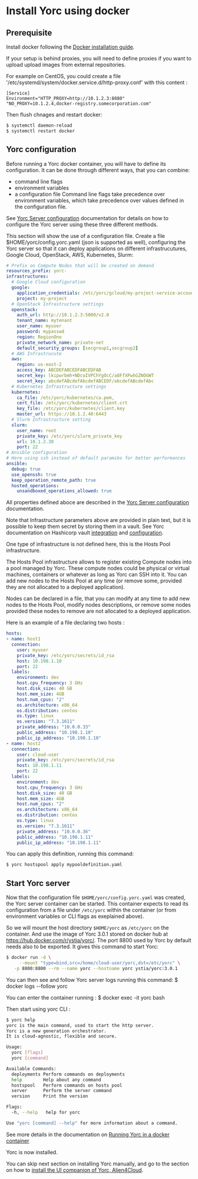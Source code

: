 # Install Yorc using docker

## Prerequisite

Install docker following the [Docker installation guide](https://docs.docker.com/install/).

If your setup is behind proxies, you will need to define proxies if you want to 
upload upload images from external repositories.

For example on CentOS, you could create a file '/etc/systemd/system/docker.service.d/http-proxy.conf'
with this content :
```
[Service]
Environment="HTTP_PROXY=http://10.1.2.3:8080" "NO_PROXY=10.1.2.4,docker-registry.somecorporation.com"
```
Then flush chnages and restart docker:
```bash
$ systemctl daemon-reload
$ systemctl restart docker
```

## Yorc configuration

Before running a Yorc docker container, you will have to define its configuration.
It can be done through different ways, that you can combine:
  * command line flags
  * environment variables
  * a configuration file
Command line flags take precedence over environment variables, which take precedence
over values defined in the configuration file.

See [Yorc Server configuration](https://yorc.readthedocs.io/en/v3.0.1/configuration.html)
documentation for details on how to configure the Yorc server using these three different methods.

This section will show the use of a configuration file.
Create a file $HOME/yorc/config.yorc.yaml (json is supported as well), configuring
the Yorc server so that it can deploy applications on different infrastrucutures,
Google Cloud, OpenStack, AWS, Kubernetes, Slurm:
```yaml
# Prefix on Compute Nodes that will be created on demand
resources_prefix: yorc-
infrastructures:
  # Google Cloud configuration
  google:
    application_credentials: /etc/yorc/gcloud/my-project-service-account.json
    project: my-project
  # OpenStack Infrastructure settings
  openstack:
    auth_url: http://10.1.2.3:5000/v2.0
    tenant_name: mytenant
    user_name: myuser
    password: mypasswd
    region: RegionOne
    private_network_name: private-net
    default_security_groups: [secgroup1,secgroup2]
  # AWS Infrastrucute
  aws:
    region: us-east-2
    access_key: ABCDEFABCEDFABCEDFAB
    secret_key: lkipwrbmh+NDcoIVPChYgOcC/a8FfXPwhGZNOGWT
    secret_key: abcdefABcdefAbcdefABCEDF/abcdefABcdefAbc
  # Kubernetes Infrastructure settings
  kubernetes:
    ca_file: /etc/yorc/kubernetes/ca.pem,
    cert_file: /etc/yorc/kubernetes/client.crt
    key_file: /etc/yorc/kubernetes/client.key
    master_url: https://10.1.2.40:6443
  # Slurm Infrastructure setting
  slurm:
    user_name: root
    private_key: /etc/yorc/slurm_private_key
    url: 10.1.2.30
    port: 22
# Ansible configuration
# Here using ssh instead of default paramiko for better performances
ansible:
  debug: true
  use_openssh: true
  keep_operation_remote_path: true
  hosted_operations:
    unsandboxed_operations_allowed: true
```

All properties defined aboce are described in the  [Yorc Server configuration](https://yorc.readthedocs.io/en/v3.0.1/configuration.html) documentation.

Note that Infrastructure parameters above are provided in plain text, but it is possible
to keep them secret by storing them in a vault.
See Yorc documentation on Hashicorp vault [integration](https://yorc.readthedocs.io/en/v3.0.1/vault.html) and [configuration](https://yorc.readthedocs.io/en/v3.0.1/configuration.html#option-hashivault).

One type of infrastructure is not defined here, this is the Hosts Pool infrastructure.

The Hosts Pool infrastructure allows to register existing Compute nodes into a pool managed by Yorc.
These compute nodes could be physical or virtual machines, containers or whatever as long as Yorc can SSH into it.
You can add new nodes to the Hosts Pool at any time (or remove some, provided they are not allocated to a deployed application).

Nodes can be declared in a file, that you can modify at any time to add new nodes
to the Hosts Pool, modify nodes descriptions, or remove some nodes provided these nodes to remove are not allocated to a deployed application.

Here is an example of a file declaring two hosts :
```yaml
hosts:
- name: host1
  connection:
    user: myuser
    private_key: /etc/yorc/secrets/id_rsa
    host: 10.198.1.10
    port: 22
  labels:
    environment: dev
    host.cpu_frequency: 3 GHz
    host.disk_size: 40 GB
    host.mem_size: 4GB
    host.num_cpus: "2"
    os.architecture: x86_64
    os.distribution: centos
    os.type: linux
    os.version: "7.3.1611"
    private_address: "10.0.0.33"
    public_address: "10.198.1.10"
    public_ip_address: "10.198.1.10"
- name: host2
  connection:
    user: cloud-user
    private_key: /etc/yorc/secrets/id_rsa
    host: 10.198.1.11
    port: 22
  labels:
    environment: dev
    host.cpu_frequency: 3 GHz
    host.disk_size: 40 GB
    host.mem_size: 4GB
    host.num_cpus: "2"
    os.architecture: x86_64
    os.distribution: centos
    os.type: linux
    os.version: "7.3.1611"
    private_address: "10.0.0.36"
    public_address: "10.198.1.11"
    public_ip_address: "10.198.1.11"
```

You can apply this definition, running this command:
```bash
$ yorc hostspool apply mypooldefinition.yaml
```

## Start Yorc server

Now that the configuration file `$HOME/yorc/config.yorc.yaml` was created, the Yorc server
container can be started. This container expects to read its configuration from a 
file under `/etc/yorc` within the container (or from environment variables or CLI flags as exeplained above).

So we will mount the host directory `$HOME/yorc` as `/etc/yorc` on the container.
And use the image of Yorc 3.0.1 stored on docker hub at https://hub.docker.com/r/ystia/yorc/.
The port 8800 used by Yorc by default needs also to be exported.
It gives this command to start Yorc:
```bash
$ docker run -d \
	 --mount "type=bind,src=/home/cloud-user/yorc,dst=/etc/yorc" \
   -p 8800:8800 --rm --name yorc --hostname yorc ystia/yorc:3.0.1
```

You can then see and follow Yorc server logs running this command:
$ docker logs --follow yorc

You can enter the container running :
$ docker exec -it yorc bash

Then start using yorc CLI :
```bash
$ yorc help
yorc is the main command, used to start the http server.
Yorc is a new generation orchestrator.  
It is cloud-agnostic, flexible and secure.

Usage:
  yorc [flags]
  yorc [command]

Available Commands:
  deployments Perform commands on deployments
  help        Help about any command
  hostspool   Perform commands on hosts pool
  server      Perform the server command
  version     Print the version

Flags:
  -h, --help   help for yorc

Use "yorc [command] --help" for more information about a command.
```

See more details in the documentation on [Running Yorc in a docker container](https://yorc.readthedocs.io/en/v3.0.1/docker.html)

Yorc is now installed.

You can skip next section on installing Yorc manually, and go to the section on 
how to [install the UI companion of Yorc, Alien4Cloud](install_a4c.md).

